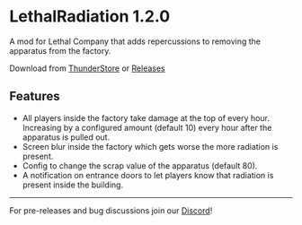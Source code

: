 # LethalRadiation 1.2.0
A mod for Lethal Company that adds repercussions to removing the apparatus from the factory.

Download from [ThunderStore](https://thunderstore.io/c/lethal-company/p/gamehog44/LethalRadiation/) or [Releases](https://github.com/gamehog44/LethalRadiation/releases/latest)

## Features
- All players inside the factory take damage at the top of every hour. Increasing by a configured amount (default 10) every hour after the apparatus is pulled out.
- Screen blur inside the factory which gets worse the more radiation is present.
- Config to change the scrap value of the apparatus (default 80).
- A notification on entrance doors to let players know that radiation is present inside the building.
***
For pre-releases and bug discussions join our [Discord](https://discord.com/invite/fsXcFV3)!
